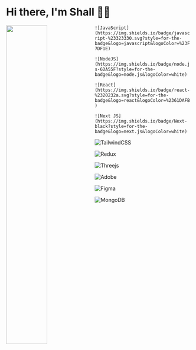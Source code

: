 # Hi there, I'm Shall 👋🏼

<img align='left' width="47%" src="https://github-readme-stats.vercel.app/api?username=shallmanq&show_icons=true&theme=radical" />

`![JavaScript](https://img.shields.io/badge/javascript-%23323330.svg?style=for-the-badge&logo=javascript&logoColor=%23F7DF1E)`

`![NodeJS](https://img.shields.io/badge/node.js-6DA55F?style=for-the-badge&logo=node.js&logoColor=white)`

`![React](https://img.shields.io/badge/react-%2320232a.svg?style=for-the-badge&logo=react&logoColor=%2361DAFB)`

`![Next JS](https://img.shields.io/badge/Next-black?style=for-the-badge&logo=next.js&logoColor=white)`

![TailwindCSS](https://img.shields.io/badge/tailwindcss-%2338B2AC.svg?style=for-the-badge&logo=tailwind-css&logoColor=white)

![Redux](https://img.shields.io/badge/redux-%23593d88.svg?style=for-the-badge&logo=redux&logoColor=white)

![Threejs](https://img.shields.io/badge/threejs-black?style=for-the-badge&logo=three.js&logoColor=white)

![Adobe](https://img.shields.io/badge/adobe-%23FF0000.svg?style=for-the-badge&logo=adobe&logoColor=white)

![Figma](https://img.shields.io/badge/figma-%23F24E1E.svg?style=for-the-badge&logo=figma&logoColor=white)

![MongoDB](https://img.shields.io/badge/MongoDB-%234ea94b.svg?style=for-the-badge&logo=mongodb&logoColor=white)
